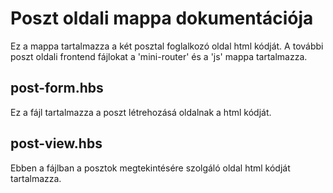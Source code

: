 # Poszt oldali mappa dokumentációja

Ez a mappa tartalmazza a két posztal foglalkozó oldal html kódját. A további poszt oldali frontend fájlokat a 'mini-router' és a 'js' mappa tartalmazza.

## post-form.hbs

Ez a fájl tartalmazza a poszt létrehozásá oldalnak a html kódját.

## post-view.hbs

Ebben a fájlban a posztok megtekintésére szolgáló oldal html kódját tartalmazza.